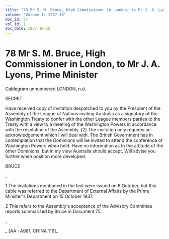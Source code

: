```yaml
---
title: "78 Mr S. M. Bruce, High Commissioner in London, to Mr J. A. Lyons, Prime Minister"
volume: "Volume 1: 1937-38"
doc_id: 77
vol_id: 1
doc_date: 1937-10-15
---
```


# 78 Mr S. M. Bruce, High Commissioner in London, to Mr J. A. Lyons, Prime Minister

Cablegram unnumbered LONDON, n.d.

SECRET

Have received copy of invitation despatched to you by the President of the Assembly of the League of Nations inviting Australia as a signatory of the Washington Treaty to confer with the other League members parties to the Treaty with a view to a meeting of the Washington Powers in accordance with the resolution of the Assembly. [2] The invitation only requires an acknowledgement which I will deal with. The British Government has in contemplation that the Dominions will be invited to attend the conference of Washington Powers when held. Have no information as to the attitude of the other Dominions, but in my view Australia should accept. Will advise you further when position more developed.

BRUCE

_

1 The invitations mentioned in the text were issued on 6 October, but this cable was referred to the Department of External Affairs by the Prime Minister's Department on 15 October 1937.

2 This refers to the Assembly's acceptance of the Advisory Committee reports summarised by Bruce in Document 75.

_

_ [AA : A981, CHINA 116]_
